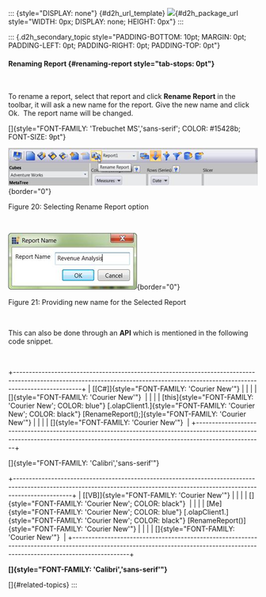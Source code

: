 ::: {style="DISPLAY: none"}
[](ms-xhelp:///?Id=d2h_url_template){#d2h_url_template} ![](!package_url!){#d2h_package_url style="WIDTH: 0px; DISPLAY: none; HEIGHT: 0px"}
:::

::: {.d2h_secondary_topic style="PADDING-BOTTOM: 10pt; MARGIN: 0pt; PADDING-LEFT: 0pt; PADDING-RIGHT: 0pt; PADDING-TOP: 0pt"}
#### Renaming Report {#renaming-report style="tab-stops: 0pt"}

 

To rename a report, select that report and click **Rename Report** in the toolbar, it will ask a new name for the report. Give the new name and click Ok.  The report name will be changed.

[]{style="FONT-FAMILY: 'Trebuchet MS','sans-serif'; COLOR: #15428b; FONT-SIZE: 9pt"} 

![](ImagesExt/image40_46.jpg){border="0"}

Figure 20: Selecting Rename Report option

 

![](ImagesExt/image40_47.jpg){border="0"}

Figure 21: Providing new name for the Selected Report

 

This can also be done through an **API** which is mentioned in the following code snippet.

 

+---------------------------------------------------------------------------------------------------------------------------------------------------------------------------------+
| [\[C#\]]{style="FONT-FAMILY: 'Courier New'"}                                                                                                                                    |
|                                                                                                                                                                                 |
| []{style="FONT-FAMILY: 'Courier New'"}                                                                                                                                          |
|                                                                                                                                                                                 |
| [this]{style="FONT-FAMILY: 'Courier New'; COLOR: blue"} [.olapClient1.]{style="FONT-FAMILY: 'Courier New'; COLOR: black"} [RenameReport();]{style="FONT-FAMILY: 'Courier New'"} |
|                                                                                                                                                                                 |
| []{style="FONT-FAMILY: 'Courier New'"}                                                                                                                                          |
+---------------------------------------------------------------------------------------------------------------------------------------------------------------------------------+

[]{style="FONT-FAMILY: 'Calibri','sans-serif'"} 

+------------------------------------------------------------------------------------------------------------------------------------------------------------------------------+
| [\[VB\]]{style="FONT-FAMILY: 'Courier New'"}                                                                                                                                 |
|                                                                                                                                                                              |
| []{style="FONT-FAMILY: 'Courier New'; COLOR: black"}                                                                                                                         |
|                                                                                                                                                                              |
| [Me]{style="FONT-FAMILY: 'Courier New'; COLOR: blue"} [.olapClient1.]{style="FONT-FAMILY: 'Courier New'; COLOR: black"} [RenameReport()]{style="FONT-FAMILY: 'Courier New'"} |
|                                                                                                                                                                              |
| []{style="FONT-FAMILY: 'Courier New'"}                                                                                                                                       |
+------------------------------------------------------------------------------------------------------------------------------------------------------------------------------+

**[]{style="FONT-FAMILY: 'Calibri','sans-serif'"}**  

[]{#related-topics}
:::
